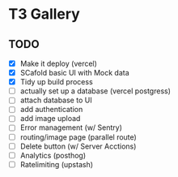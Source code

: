 # T3 Gallery

## TODO

- [X] Make it deploy (vercel)
- [X] SCafold basic UI with Mock data
- [X] Tidy up build process
- [ ] actually set up a database (vercel postgress)
- [ ] attach database to UI
- [ ] add authentication
- [ ] add image upload
- [ ] Error management (w/ Sentry)
- [ ] routing/image page (parallel route)
- [ ] Delete button (w/ Server Acctions)
- [ ] Analytics (posthog)
- [ ] Ratelimiting (upstash)